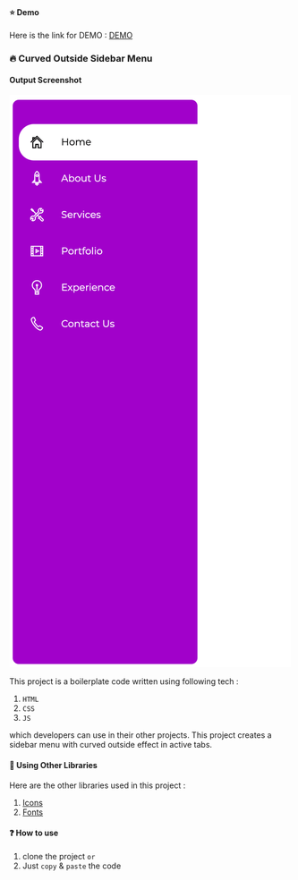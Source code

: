 #### :star: Demo

Here is the link for DEMO : [DEMO]()

### :fire: Curved Outside Sidebar Menu 

#### Output Screenshot
![alt text](https://raw.githubusercontent.com/shehan96/curved-outside-sidebar-menu/main/output-screenshot.png)

This project is a boilerplate code written using following tech :

1. `HTML`
2. `CSS`
3. `JS`

which developers can use in their other projects.
This project creates a sidebar menu with curved outside effect in active tabs.

#### :blue_book: Using Other Libraries

Here are the other libraries used in this project :

1. [Icons](https://themes-pixeden.com/font-demos/7-stroke/)
2. [Fonts](https://fonts.google.com/specimen/Montserrat)

#### :question: How to use

1. clone the project
`or`
2. Just `copy` & `paste` the code